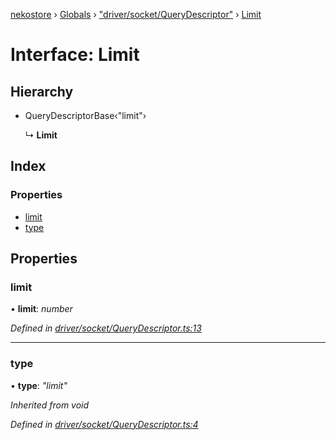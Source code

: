 [nekostore](../README.md) › [Globals](../globals.md) › ["driver/socket/QueryDescriptor"](../modules/_driver_socket_querydescriptor_.md) › [Limit](_driver_socket_querydescriptor_.limit.md)

# Interface: Limit

## Hierarchy

* QueryDescriptorBase‹"limit"›

  ↳ **Limit**

## Index

### Properties

* [limit](_driver_socket_querydescriptor_.limit.md#limit)
* [type](_driver_socket_querydescriptor_.limit.md#type)

## Properties

###  limit

• **limit**: *number*

*Defined in [driver/socket/QueryDescriptor.ts:13](https://github.com/esnya/nekostore/blob/de830f5/src/driver/socket/QueryDescriptor.ts#L13)*

___

###  type

• **type**: *"limit"*

*Inherited from void*

*Defined in [driver/socket/QueryDescriptor.ts:4](https://github.com/esnya/nekostore/blob/de830f5/src/driver/socket/QueryDescriptor.ts#L4)*
